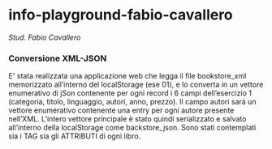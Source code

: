 # info-playground-fabio-cavallero

_Stud. Fabio Cavallero_

### Conversione XML-JSON
E' stata realizzata una applicazione web che legga il file bookstore_xml memorizzato all’interno del localStorage (ese 01), e lo converta in un vettore enumerativo 
di jSon contenente per ogni record i 6 campi dell’esercizio 1 (categoria, titolo, linguaggio, autori, anno, prezzo).
Il campo autori sarà un vettore enumerativo contenente una entry per ogni autore presente nell’XML.
L’intero vettore principale è stato quindi serializzato e salvato all’interno della localStorage come backstore_json. Sono stati contemplati sia i TAG sia gli ATTRIBUTI
di ogni libro.
